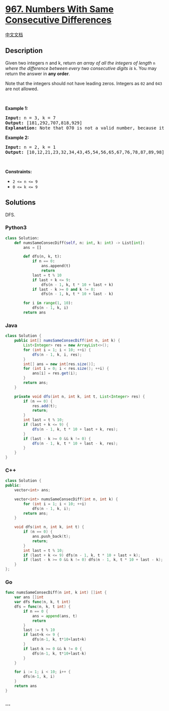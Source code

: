 # [967. Numbers With Same Consecutive Differences](https://leetcode.com/problems/numbers-with-same-consecutive-differences)

[中文文档](/solution/0900-0999/0967.Numbers%20With%20Same%20Consecutive%20Differences/README.md)

## Description

<p>Given two integers n and k, return <em>an array of all the integers of length </em><code>n</code><em> where the difference between every two consecutive digits is </em><code>k</code>. You may return the answer in <strong>any order</strong>.</p>

<p>Note that the integers should not have leading zeros. Integers as <code>02</code> and <code>043</code> are not allowed.</p>

<p>&nbsp;</p>
<p><strong class="example">Example 1:</strong></p>

<pre>
<strong>Input:</strong> n = 3, k = 7
<strong>Output:</strong> [181,292,707,818,929]
<strong>Explanation:</strong> Note that 070 is not a valid number, because it has leading zeroes.
</pre>

<p><strong class="example">Example 2:</strong></p>

<pre>
<strong>Input:</strong> n = 2, k = 1
<strong>Output:</strong> [10,12,21,23,32,34,43,45,54,56,65,67,76,78,87,89,98]
</pre>

<p>&nbsp;</p>
<p><strong>Constraints:</strong></p>

<ul>
	<li><code>2 &lt;= n &lt;= 9</code></li>
	<li><code>0 &lt;= k &lt;= 9</code></li>
</ul>

## Solutions

DFS.

<!-- tabs:start -->

### **Python3**

```python
class Solution:
    def numsSameConsecDiff(self, n: int, k: int) -> List[int]:
        ans = []

        def dfs(n, k, t):
            if n == 0:
                ans.append(t)
                return
            last = t % 10
            if last + k <= 9:
                dfs(n - 1, k, t * 10 + last + k)
            if last - k >= 0 and k != 0:
                dfs(n - 1, k, t * 10 + last - k)

        for i in range(1, 10):
            dfs(n - 1, k, i)
        return ans
```

### **Java**

```java
class Solution {
    public int[] numsSameConsecDiff(int n, int k) {
        List<Integer> res = new ArrayList<>();
        for (int i = 1; i < 10; ++i) {
            dfs(n - 1, k, i, res);
        }
        int[] ans = new int[res.size()];
        for (int i = 0; i < res.size(); ++i) {
            ans[i] = res.get(i);
        }
        return ans;
    }

    private void dfs(int n, int k, int t, List<Integer> res) {
        if (n == 0) {
            res.add(t);
            return;
        }
        int last = t % 10;
        if (last + k <= 9) {
            dfs(n - 1, k, t * 10 + last + k, res);
        }
        if (last - k >= 0 && k != 0) {
            dfs(n - 1, k, t * 10 + last - k, res);
        }
    }
}
```

### **C++**

```cpp
class Solution {
public:
    vector<int> ans;

    vector<int> numsSameConsecDiff(int n, int k) {
        for (int i = 1; i < 10; ++i)
            dfs(n - 1, k, i);
        return ans;
    }

    void dfs(int n, int k, int t) {
        if (n == 0) {
            ans.push_back(t);
            return;
        }
        int last = t % 10;
        if (last + k <= 9) dfs(n - 1, k, t * 10 + last + k);
        if (last - k >= 0 && k != 0) dfs(n - 1, k, t * 10 + last - k);
    }
};
```

### **Go**

```go
func numsSameConsecDiff(n int, k int) []int {
	var ans []int
	var dfs func(n, k, t int)
	dfs = func(n, k, t int) {
		if n == 0 {
			ans = append(ans, t)
			return
		}
		last := t % 10
		if last+k <= 9 {
			dfs(n-1, k, t*10+last+k)
		}
		if last-k >= 0 && k != 0 {
			dfs(n-1, k, t*10+last-k)
		}
	}

	for i := 1; i < 10; i++ {
		dfs(n-1, k, i)
	}
	return ans
}
```

### **...**

```

```

<!-- tabs:end -->
